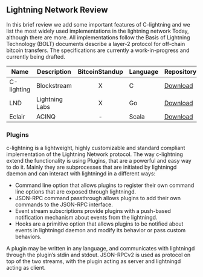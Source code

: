 ## Lightning Network Review

In this brief review we add some important features of C-lightning and we list the most widely used implementations in the lightning network Today, although there are more.     All implementations follow the Basis of Lightning Technology (BOLT) documents describe a layer-2 protocol for off-chain bitcoin transfers. The specifications are currently a work-in-progress and currently being drafted.

| Name  | Description | BitcoinStandup | Language | Repository |
| ------------- | ------------- | :---: | ------------- | ------------- |
| C-lighting  | Blockstream  | X | C | [Download](https://github.com/ElementsProject/lightning) |
| LND  | Lightning Labs  | X | Go | [Download](https://github.com/lightningnetwork/lnd) |
| Eclair  | ACINQ  | - | Scala | [Download](https://github.com/ACINQ/eclair) |


### Plugins

c-lightning is a lightweight, highly customizable and standard compliant implementation of the Lightning Network protocol.   The way c-lightning extend the functionality is using Plugins, that are a powerful and easy way to do it.  Mainly they are subprocesses that are initiated by lightningd daemon and can interact with lightningd in a different ways:

* Command line option that allows plugins to register their own command line options that are exposed through lightningd.
* JSON-RPC command passthrough allows plugins to add their own commands to the JSON-RPC interface.
* Event stream subscriptions provide plugins with a push-based notification mechanism about events from the lightningd.
* Hooks are a primitive option that allows plugins to be notified about events in lightningd daemon and modify its behavior or pass custom behaviors.

A plugin may be written in any language, and communicates with lightningd through the plugin’s stdin and stdout. JSON-RPCv2 is used as protocol on top of the two streams, with the plugin acting as server and lightningd acting as client. 
